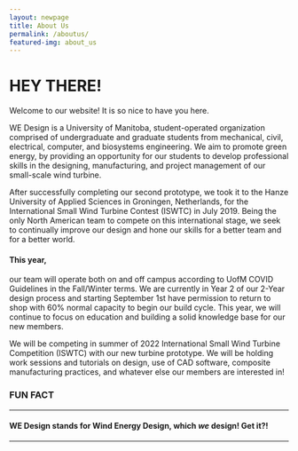 ```yaml
---
layout: newpage
title: About Us
permalink: /aboutus/
featured-img: about_us
---
```


# HEY THERE!
Welcome to our website! It is so nice to have you here.

WE Design is a University of Manitoba, student-operated organization comprised of undergraduate and graduate students from mechanical, civil, electrical, computer, and biosystems engineering. We aim to promote green energy, by providing an opportunity for our students to develop professional skills in the designing, manufacturing, and project management of our small-scale wind turbine. 

After successfully completing our second prototype, we took it to the Hanze University of Applied Sciences in Groningen, Netherlands, for the International Small Wind Turbine Contest (ISWTC) in July 2019. Being the only North American team to compete on this international stage, we seek to continually improve our design and hone our skills for a better team and for a better world.


#### This year, 
our team will operate both on and off campus according to UofM COVID Guidelines in the Fall/Winter terms. 
We are currently in Year 2 of our 2-Year design process and starting September 1st have permission to return to shop with 60% normal capacity to begin our build cycle. This year, we will continue to focus on education and building a solid knowledge base for our new members. 

We will be competing in summer of 2022 International Small Wind Turbine Competition (ISWTC) with our new turbine prototype. We will be holding work sessions and tutorials on design, use of CAD software, composite manufacturing practices, and whatever else our members are interested in!



### FUN FACT
--------------------------------

#### WE Design stands for Wind Energy Design, which *we* design! Get it?!
----------------------------------------------------------------------
